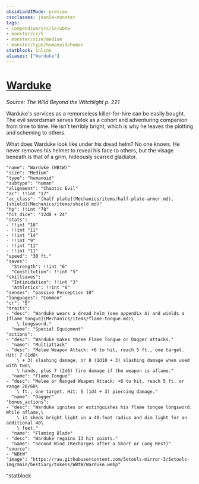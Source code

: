 ```yaml
---
obsidianUIMode: preview
cssclasses: json5e-monster
tags:
- compendium/src/5e/wbtw
- monster/cr/5
- monster/size/medium
- monster/type/humanoid/human
statblock: inline
aliases: ["Warduke"]
---
```

# [Warduke](Mechanics\bestiary\npc/warduke-wbtw.md)
*Source: The Wild Beyond the Witchlight p. 221*  

Warduke's services as a remorseless killer-for-hire can be easily bought. The evil swordsman serves Kelek as a cohort and adventuring companion from time to time. He isn't terribly bright, which is why he leaves the plotting and scheming to others.

What does Warduke look like under his dread helm? No one knows. He never removes his helmet to reveal his face to others, but the visage beneath is that of a grim, hideously scarred gladiator.

```statblock
"name": "Warduke (WBtW)"
"size": "Medium"
"type": "humanoid"
"subtype": "human"
"alignment": "Chaotic Evil"
"ac": !!int "17"
"ac_class": "[half plate](Mechanics/items/half-plate-armor.md), [shield](Mechanics/items/shield.md)"
"hp": !!int "78"
"hit_dice": "12d8 + 24"
"stats":
- !!int "16"
- !!int "11"
- !!int "14"
- !!int "9"
- !!int "11"
- !!int "11"
"speed": "30 ft."
"saves":
  "Strength": !!int "6"
  "Constitution": !!int "5"
"skillsaves":
  "Intimidation": !!int "3"
  "Athletics": !!int "6"
"senses": "passive Perception 10"
"languages": "Common"
"cr": "5"
"traits":
- "desc": "Warduke wears a dread helm (see appendix A) and wields a [flame tongue](Mechanics/items/flame-tongue.md)\
    \ longsword."
  "name": "Special Equipment"
"actions":
- "desc": "Warduke makes three Flame Tongue or Dagger attacks."
  "name": "Multiattack"
- "desc": "Melee Weapon Attack: +6 to hit, reach 5 ft., one target. Hit: 7 (1d8\
    \ + 3) slashing damage, or 8 (1d10 + 3) slashing damage when used with two\
    \ hands, plus 7 (2d6) fire damage if the weapon is aflame."
  "name": "Flame Tongue"
- "desc": "Melee or Ranged Weapon Attack: +6 to hit, reach 5 ft. or range 20/60\
    \ ft., one target. Hit: 5 (1d4 + 3) piercing damage."
  "name": "Dagger"
"bonus_actions":
- "desc": "Warduke ignites or extinguishes his flame tongue longsword. While aflame,\
    \ it sheds bright light in a 40-foot radius and dim light for an additional 40\
    \ feet."
  "name": "Flaming Blade"
- "desc": "Warduke regains 13 hit points."
  "name": "Second Wind (Recharges after a Short or Long Rest)"
"source":
- "WBtW"
"image": "https://raw.githubusercontent.com/5etools-mirror-3/5etools-img/main/bestiary/tokens/WBtW/Warduke.webp"
```
^statblock